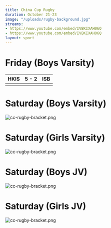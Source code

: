 ```yaml
---
title: China Cup Rugby
duration: October 21-23
image: "/uploads/rugby-background.jpg"
streams:
- https://www.youtube.com/embed/IVBKIXAH06Q
- https://www.youtube.com/embed/IVBKIXAH06Q
layout: sport
---
```


# Friday (Boys Varsity)

| HKIS | 5 - 2 | ISB |
|------|-------|-----|
|      |       |     |


# Saturday (Boys Varsity)
![cc-rugby-bracket.png](/uploads/cc-rugby-bracket.png)

# Saturday (Girls Varsity)
![cc-rugby-bracket.png](/uploads/cc-rugby-bracket.png)

# Saturday (Boys JV)
![cc-rugby-bracket.png](/uploads/cc-rugby-bracket.png)

# Saturday (Girls JV)
![cc-rugby-bracket.png](/uploads/cc-rugby-bracket.png)